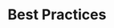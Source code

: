 ---
layout: project
title: "Best Practices"
description: "Third project"
start_date: 2024-01-01
end_date: 2024-12-31
client: "NAAREA"

---